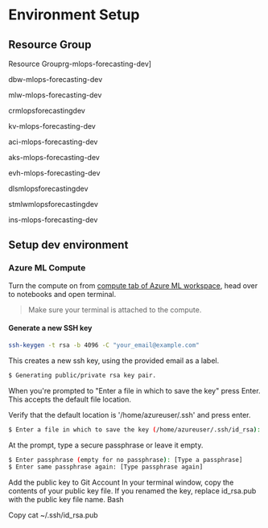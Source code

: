 # Environment Setup



## Resource Group

Resource Grouprg-mlops-forecasting-dev]

dbw-mlops-forecasting-dev

mlw-mlops-forecasting-dev

crmlopsforecastingdev

kv-mlops-forecasting-dev


aci-mlops-forecasting-dev

aks-mlops-forecasting-dev

evh-mlops-forecasting-dev

dlsmlopsforecastingdev

stmlwmlopsforecastingdev

ins-mlops-forecasting-dev


## Setup dev environment

### Azure ML Compute
Turn the compute on from [compute tab of Azure ML workspace](https://ml.azure.com/compute/list?wsid=/subscriptions/5e54cdea-5cda-46ba-af31-b1c1b15430e6/resourcegroups/MLE-Demos/workspaces/mlw-mlops-forecasting&tid=ec0c3cd0-5bd6-4c13-87c2-f45543cab0e1), head over to notebooks and open terminal.
> Make sure your terminal is attached to the compute.
#### Generate a new SSH key

```bash
ssh-keygen -t rsa -b 4096 -C "your_email@example.com"

```
This creates a new ssh key, using the provided email as a label.
```bash
$ Generating public/private rsa key pair.
```
When you're prompted to "Enter a file in which to save the key" press Enter. This accepts the default file location.

Verify that the default location is '/home/azureuser/.ssh' and press enter. 



```bash
$ Enter a file in which to save the key (/home/azureuser/.ssh/id_rsa): [Press enter]
```
At the prompt, type a secure passphrase or leave it empty.

```bash
$ Enter passphrase (empty for no passphrase): [Type a passphrase]
$ Enter same passphrase again: [Type passphrase again]
```

Add the public key to Git Account
In your terminal window, copy the contents of your public key file. If you renamed the key, replace id_rsa.pub with the public key file name.
Bash

Copy
cat ~/.ssh/id_rsa.pub